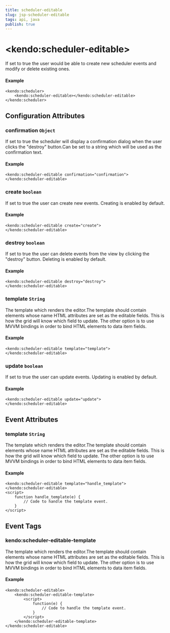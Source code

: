```yaml
---
title: scheduler-editable
slug: jsp-scheduler-editable
tags: api, java
publish: true
---
```


# \<kendo:scheduler-editable\>

If set to true the user would be able to create new scheduler events and modify or delete existing ones.

#### Example
    <kendo:scheduler>
        <kendo:scheduler-editable></kendo:scheduler-editable>
    </kendo:scheduler>

## Configuration Attributes

### confirmation `Object`

If set to true the scheduler will display a confirmation dialog when the user clicks the "destroy" button.Can be set to a string which will be used as the confirmation text.

#### Example
    <kendo:scheduler-editable confirmation="confirmation">
    </kendo:scheduler-editable>

### create `boolean`

If set to true the user can create new events. Creating is enabled by default.

#### Example
    <kendo:scheduler-editable create="create">
    </kendo:scheduler-editable>

### destroy `boolean`

If set to true the user can delete events from the view by clicking the "destroy" button. Deleting is enabled by default.

#### Example
    <kendo:scheduler-editable destroy="destroy">
    </kendo:scheduler-editable>

### template `String`

The template which renders the editor.The template should contain elements whose name HTML attributes are set as the editable fields. This is how the grid will know
which field to update. The other option is to use MVVM bindings in order to bind HTML elements to data item fields.

#### Example
    <kendo:scheduler-editable template="template">
    </kendo:scheduler-editable>

### update `boolean`

If set to true the user can update events. Updating is enabled by default.

#### Example
    <kendo:scheduler-editable update="update">
    </kendo:scheduler-editable>


## Event Attributes

### template `String`

The template which renders the editor.The template should contain elements whose name HTML attributes are set as the editable fields. This is how the grid will know
which field to update. The other option is to use MVVM bindings in order to bind HTML elements to data item fields.


#### Example
    <kendo:scheduler-editable template="handle_template">
    </kendo:scheduler-editable>
    <script>
        function handle_template(e) {
            // Code to handle the template event.
        }
    </script>

## Event Tags

### kendo:scheduler-editable-template

The template which renders the editor.The template should contain elements whose name HTML attributes are set as the editable fields. This is how the grid will know
which field to update. The other option is to use MVVM bindings in order to bind HTML elements to data item fields.


#### Example
    <kendo:scheduler-editable>
        <kendo:scheduler-editable-template>
            <script>
                function(e) {
                    // Code to handle the template event.
                }
            </script>
        </kendo:scheduler-editable-template>
    </kendo:scheduler-editable>

